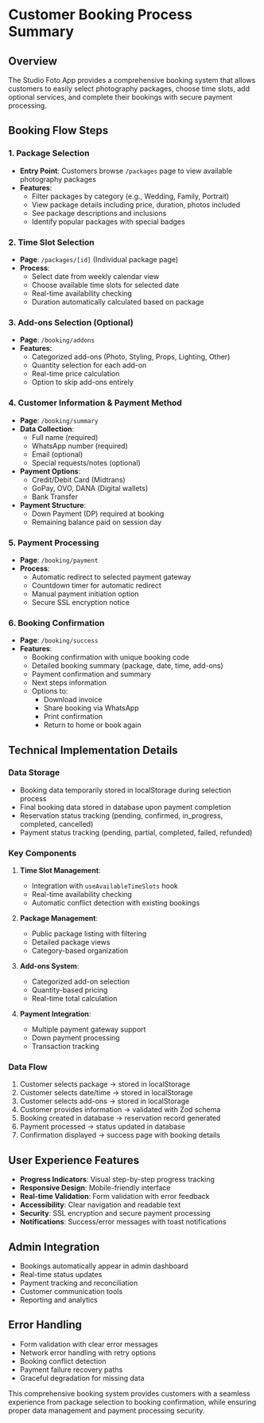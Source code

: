 # Customer Booking Process Summary

## Overview
The Studio Foto App provides a comprehensive booking system that allows customers to easily select photography packages, choose time slots, add optional services, and complete their bookings with secure payment processing.

## Booking Flow Steps

### 1. Package Selection
- **Entry Point**: Customers browse `/packages` page to view available photography packages
- **Features**:
  - Filter packages by category (e.g., Wedding, Family, Portrait)
  - View package details including price, duration, photos included
  - See package descriptions and inclusions
  - Identify popular packages with special badges

### 2. Time Slot Selection
- **Page**: `/packages/[id]` (Individual package page)
- **Process**:
  - Select date from weekly calendar view
  - Choose available time slots for selected date
  - Real-time availability checking
  - Duration automatically calculated based on package

### 3. Add-ons Selection (Optional)
- **Page**: `/booking/addons`
- **Features**:
  - Categorized add-ons (Photo, Styling, Props, Lighting, Other)
  - Quantity selection for each add-on
  - Real-time price calculation
  - Option to skip add-ons entirely

### 4. Customer Information & Payment Method
- **Page**: `/booking/summary`
- **Data Collection**:
  - Full name (required)
  - WhatsApp number (required)
  - Email (optional)
  - Special requests/notes (optional)
- **Payment Options**:
  - Credit/Debit Card (Midtrans)
  - GoPay, OVO, DANA (Digital wallets)
  - Bank Transfer
- **Payment Structure**:
  - Down Payment (DP) required at booking
  - Remaining balance paid on session day

### 5. Payment Processing
- **Page**: `/booking/payment`
- **Process**:
  - Automatic redirect to selected payment gateway
  - Countdown timer for automatic redirect
  - Manual payment initiation option
  - Secure SSL encryption notice

### 6. Booking Confirmation
- **Page**: `/booking/success`
- **Features**:
  - Booking confirmation with unique booking code
  - Detailed booking summary (package, date, time, add-ons)
  - Payment confirmation and summary
  - Next steps information
  - Options to:
    - Download invoice
    - Share booking via WhatsApp
    - Print confirmation
    - Return to home or book again

## Technical Implementation Details

### Data Storage
- Booking data temporarily stored in localStorage during selection process
- Final booking data stored in database upon payment completion
- Reservation status tracking (pending, confirmed, in_progress, completed, cancelled)
- Payment status tracking (pending, partial, completed, failed, refunded)

### Key Components
1. **Time Slot Management**:
   - Integration with `useAvailableTimeSlots` hook
   - Real-time availability checking
   - Automatic conflict detection with existing bookings

2. **Package Management**:
   - Public package listing with filtering
   - Detailed package views
   - Category-based organization

3. **Add-ons System**:
   - Categorized add-on selection
   - Quantity-based pricing
   - Real-time total calculation

4. **Payment Integration**:
   - Multiple payment gateway support
   - Down payment processing
   - Transaction tracking

### Data Flow
1. Customer selects package → stored in localStorage
2. Customer selects date/time → stored in localStorage
3. Customer selects add-ons → stored in localStorage
4. Customer provides information → validated with Zod schema
5. Booking created in database → reservation record generated
6. Payment processed → status updated in database
7. Confirmation displayed → success page with booking details

## User Experience Features
- **Progress Indicators**: Visual step-by-step progress tracking
- **Responsive Design**: Mobile-friendly interface
- **Real-time Validation**: Form validation with error feedback
- **Accessibility**: Clear navigation and readable text
- **Security**: SSL encryption and secure payment processing
- **Notifications**: Success/error messages with toast notifications

## Admin Integration
- Bookings automatically appear in admin dashboard
- Real-time status updates
- Payment tracking and reconciliation
- Customer communication tools
- Reporting and analytics

## Error Handling
- Form validation with clear error messages
- Network error handling with retry options
- Booking conflict detection
- Payment failure recovery paths
- Graceful degradation for missing data

This comprehensive booking system provides customers with a seamless experience from package selection to booking confirmation, while ensuring proper data management and payment processing security.